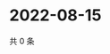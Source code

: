 # 2022-08-15

共 0 条

<!-- BEGIN WEIBO -->
<!-- 最后更新时间 Mon Aug 15 2022 21:31:38 GMT+0800 (China Standard Time) -->

<!-- END WEIBO -->
